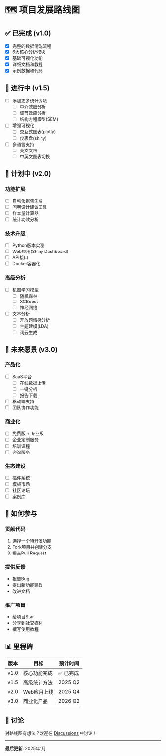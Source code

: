 # 🗺️ 项目发展路线图

## ✅ 已完成 (v1.0)

- [x] 完整的数据清洗流程
- [x] 6大核心分析模块
- [x] 基础可视化功能
- [x] 详细文档和教程
- [x] 示例数据和代码

## 🚧 进行中 (v1.5)

- [ ] 添加更多统计方法
  - [ ] 中介效应分析
  - [ ] 调节效应分析
  - [ ] 结构方程模型(SEM)
- [ ] 增强可视化
  - [ ] 交互式图表(plotly)
  - [ ] 仪表盘(shiny)
- [ ] 多语言支持
  - [ ] 英文文档
  - [ ] 中英文图表切换

## 📅 计划中 (v2.0)

### 功能扩展
- [ ] 自动化报告生成
- [ ] 问卷设计建议工具
- [ ] 样本量计算器
- [ ] 统计功效分析

### 技术升级
- [ ] Python版本实现
- [ ] Web应用(Shiny Dashboard)
- [ ] API接口
- [ ] Docker容器化

### 高级分析
- [ ] 机器学习模型
  - [ ] 随机森林
  - [ ] XGBoost
  - [ ] 神经网络
- [ ] 文本分析
  - [ ] 开放题情感分析
  - [ ] 主题建模(LDA)
  - [ ] 词云生成

## 🌟 未来愿景 (v3.0)

### 产品化
- [ ] SaaS平台
  - [ ] 在线数据上传
  - [ ] 一键分析
  - [ ] 报告下载
- [ ] 移动端支持
- [ ] 团队协作功能

### 商业化
- [ ] 免费版 + 专业版
- [ ] 企业定制服务
- [ ] 培训课程
- [ ] 咨询服务

### 生态建设
- [ ] 插件系统
- [ ] 模板市场
- [ ] 社区论坛
- [ ] 案例库

## 🤝 如何参与

### 贡献代码
1. 选择一个待开发功能
2. Fork项目并创建分支
3. 提交Pull Request

### 提供反馈
- 报告Bug
- 提出新功能建议
- 改进文档

### 推广项目
- 给项目Star
- 分享到社交媒体
- 撰写使用教程

## 📊 里程碑

| 版本 | 目标 | 预计时间 |
|------|------|---------|
| v1.0 | 核心功能完成 | ✅ 已完成 |
| v1.5 | 高级统计方法 | 2025 Q2 |
| v2.0 | Web应用上线 | 2025 Q4 |
| v3.0 | 商业化产品 | 2026 Q2 |

## 💬 讨论

对路线图有想法？欢迎在 [Discussions](https://github.com/yourusername/survey-analysis-framework/discussions) 中讨论！

---

**最后更新**: 2025年1月
